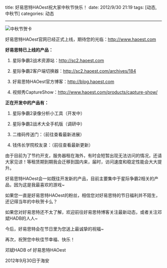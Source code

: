 title: 好易思特HAOest祝大家中秋节快乐！
date: 2012/9/30 21:19
tags: [动态, 中秋节]
categories: 动态

---

![中秋节贺卡](/img/happy-mid-autumn-festival-2012-1.png)

好易思特HAOest官网已经正式上线，期待您的光临：http://www.haoest.com

**好易思特已上线的产品：**

1. 星际争霸2战术资源站：http://sc2.haoest.com

2. 星际争霸2客户端切换器：http://sc2.haoest.com/archives/184

3. 好易思特HAOest官方博客：http://blog.haoest.com

4. 视频秀CaptureShow：http://www.haoest.com/products/capture-show/

**正在开发中的产品有：**

1. 星际争霸2录像分析小工具（开发中）

2. 星际争霸2战术大全手机版（调研中）

3. 二维码传送门：（前往查看最新进展）

4. 钱伟长学院校友录：（前往查看最新更新）

由于目前为了节约开支，服务器租在海外，有时会短暂出现无法访问的情况，还请大家见谅！等租赁期到期我会迁移到国内来，届时，访问速度和稳定性能会大大提升。

好易思特HAOest会一如既往开发新的产品，目前主要集中于星际争霸2相关的产品，因为这是我最喜欢的游戏~

如果您一直是好易思特HAOest的粉丝，相信您对好易思特的节日福利并不陌生，还记得当年的中秋贺卡么？

如果您对好易思特还不太了解，欢迎前往好易思特博客关注最新动态，或者关注邓斌HADB的人人~

今后，好易思特会在节日里为您送上最诚挚的祝福~

再次，祝贺您中秋佳节幸福、快乐！



邓斌HADB of 好易思特HAOest

2012年9月30日于海安